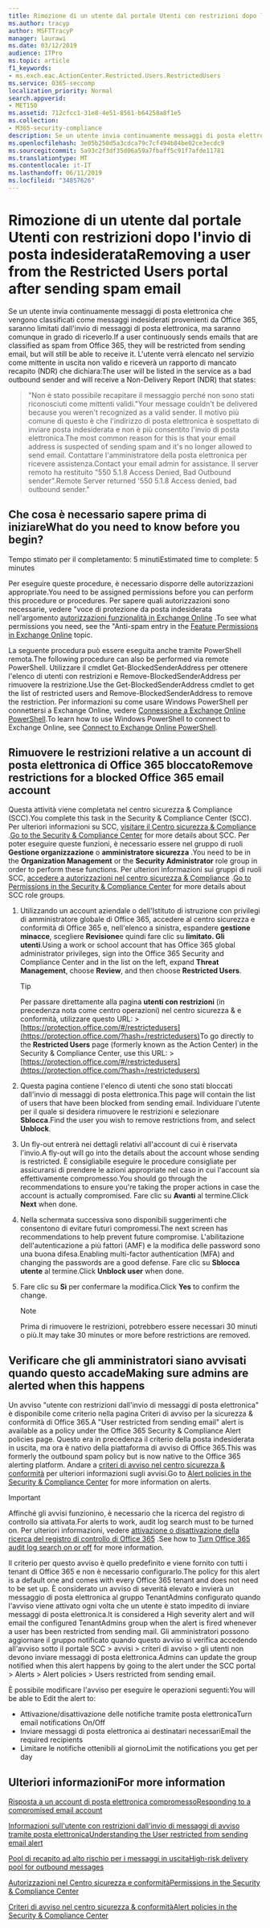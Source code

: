 ```yaml
---
title: Rimozione di un utente dal portale Utenti con restrizioni dopo l'invio di posta indesiderata
ms.author: tracyp
author: MSFTTracyP
manager: laurawi
ms.date: 03/12/2019
audience: ITPro
ms.topic: article
f1_keywords:
- ms.exch.eac.ActionCenter.Restricted.Users.RestrictedUsers
ms.service: O365-seccomp
localization_priority: Normal
search.appverid:
- MET150
ms.assetid: 712cfcc1-31e8-4e51-8561-b64258a8f1e5
ms.collection:
- M365-security-compliance
description: Se un utente invia continuamente messaggi di posta elettronica provenienti da Office 365 classificati come posta indesiderata, non invierà più messaggi.
ms.openlocfilehash: 3e05b250d5a3cdca79c7cf494b84be02ce3ecdc9
ms.sourcegitcommit: 5a93c2f3df35d06a59a7fbaff5c91f7afde11781
ms.translationtype: MT
ms.contentlocale: it-IT
ms.lasthandoff: 06/11/2019
ms.locfileid: "34857626"
---
```

# <a name="removing-a-user-from-the-restricted-users-portal-after-sending-spam-email"></a><span data-ttu-id="c7d7f-103">Rimozione di un utente dal portale Utenti con restrizioni dopo l'invio di posta indesiderata</span><span class="sxs-lookup"><span data-stu-id="c7d7f-103">Removing a user from the Restricted Users portal after sending spam email</span></span>

<span data-ttu-id="c7d7f-104">Se un utente invia continuamente messaggi di posta elettronica che vengono classificati come messaggi indesiderati provenienti da Office 365, saranno limitati dall'invio di messaggi di posta elettronica, ma saranno comunque in grado di riceverlo.</span><span class="sxs-lookup"><span data-stu-id="c7d7f-104">If a user continuously sends emails that are classified as spam from Office 365, they will be restricted from sending email, but will still be able to receive it.</span></span> <span data-ttu-id="c7d7f-105">L'utente verrà elencato nel servizio come mittente in uscita non valido e riceverà un rapporto di mancato recapito (NDR) che dichiara:</span><span class="sxs-lookup"><span data-stu-id="c7d7f-105">The user will be listed in the service as a bad outbound sender and will receive a Non-Delivery Report (NDR) that states:</span></span>

> <span data-ttu-id="c7d7f-106">"Non è stato possibile recapitare il messaggio perché non sono stati riconosciuti come mittenti validi.</span><span class="sxs-lookup"><span data-stu-id="c7d7f-106">"Your message couldn't be delivered because you weren't recognized as a valid sender.</span></span> <span data-ttu-id="c7d7f-107">Il motivo più comune di questo è che l'indirizzo di posta elettronica è sospettato di inviare posta indesiderata e non è più consentito l'invio di posta elettronica.</span><span class="sxs-lookup"><span data-stu-id="c7d7f-107">The most common reason for this is that your email address is suspected of sending spam and it's no longer allowed to send email.</span></span>  <span data-ttu-id="c7d7f-108">Contattare l'amministratore della posta elettronica per ricevere assistenza.</span><span class="sxs-lookup"><span data-stu-id="c7d7f-108">Contact  your email admin for assistance.</span></span> <span data-ttu-id="c7d7f-109">Il server remoto ha restituito "550 5.1.8 Access Denied, Bad Outbound sender".</span><span class="sxs-lookup"><span data-stu-id="c7d7f-109">Remote Server returned '550 5.1.8 Access denied, bad outbound sender."</span></span>

## <a name="what-do-you-need-to-know-before-you-begin"></a><span data-ttu-id="c7d7f-110">Che cosa è necessario sapere prima di iniziare</span><span class="sxs-lookup"><span data-stu-id="c7d7f-110">What do you need to know before you begin?</span></span>
<span data-ttu-id="c7d7f-111"><a name="sectionSection0"> </a></span><span class="sxs-lookup"><span data-stu-id="c7d7f-111"></span></span>

<span data-ttu-id="c7d7f-112">Tempo stimato per il completamento: 5 minuti</span><span class="sxs-lookup"><span data-stu-id="c7d7f-112">Estimated time to complete: 5 minutes</span></span>
  
<span data-ttu-id="c7d7f-113">Per eseguire queste procedure, è necessario disporre delle autorizzazioni appropriate.</span><span class="sxs-lookup"><span data-stu-id="c7d7f-113">You need to be assigned permissions before you can perform this procedure or procedures.</span></span> <span data-ttu-id="c7d7f-114">Per sapere quali autorizzazioni sono necessarie, vedere "voce di protezione da posta indesiderata nell'argomento [autorizzazioni funzionalità in Exchange Online](http://technet.microsoft.com/library/15073ce1-0917-403b-8839-02a2ebc96e16.aspx) .</span><span class="sxs-lookup"><span data-stu-id="c7d7f-114">To see what permissions you need, see the "Anti-spam entry in the [Feature Permissions in Exchange Online](http://technet.microsoft.com/library/15073ce1-0917-403b-8839-02a2ebc96e16.aspx) topic.</span></span>

<span data-ttu-id="c7d7f-115">La seguente procedura può essere eseguita anche tramite PowerShell remota.</span><span class="sxs-lookup"><span data-stu-id="c7d7f-115">The following procedure can also be performed via remote PowerShell.</span></span> <span data-ttu-id="c7d7f-116">Utilizzare il cmdlet Get-BlockedSenderAddress per ottenere l'elenco di utenti con restrizioni e Remove-BlockedSenderAddress per rimuovere la restrizione.</span><span class="sxs-lookup"><span data-stu-id="c7d7f-116">Use the Get-BlockedSenderAddress cmdlet to get the list of restricted users and Remove-BlockedSenderAddress to remove the restriction.</span></span> <span data-ttu-id="c7d7f-117">Per informazioni su come usare Windows PowerShell per connettersi a Exchange Online, vedere [Connessione a Exchange Online PowerShell](https://go.microsoft.com/fwlink/p/?linkid=396554).</span><span class="sxs-lookup"><span data-stu-id="c7d7f-117">To learn how to use Windows PowerShell to connect to Exchange Online, see [Connect to Exchange Online PowerShell](https://go.microsoft.com/fwlink/p/?linkid=396554).</span></span>

## <a name="remove-restrictions-for-a-blocked-office-365-email-account"></a><span data-ttu-id="c7d7f-118">Rimuovere le restrizioni relative a un account di posta elettronica di Office 365 bloccato</span><span class="sxs-lookup"><span data-stu-id="c7d7f-118">Remove restrictions for a blocked Office 365 email account</span></span>

<span data-ttu-id="c7d7f-119">Questa attività viene completata nel centro sicurezza & Compliance (SCC).</span><span class="sxs-lookup"><span data-stu-id="c7d7f-119">You complete this task in the Security & Compliance Center (SCC).</span></span> <span data-ttu-id="c7d7f-120">Per ulteriori informazioni su SCC, [visitare il Centro sicurezza & Compliance](go-to-the-securitycompliance-center.md) .</span><span class="sxs-lookup"><span data-stu-id="c7d7f-120">[Go to the Security & Compliance Center](go-to-the-securitycompliance-center.md) for more details about SCC.</span></span> <span data-ttu-id="c7d7f-121">Per poter eseguire queste funzioni, è necessario essere nel gruppo di ruoli **Gestione organizzazione** o **amministratore sicurezza** .</span><span class="sxs-lookup"><span data-stu-id="c7d7f-121">You need to be in the **Organization Management** or the **Security Administrator** role group in order to perform these functions.</span></span> <span data-ttu-id="c7d7f-122">Per ulteriori informazioni sui gruppi di ruoli SCC, [accedere a autorizzazioni nel centro sicurezza & Compliance](permissions-in-the-security-and-compliance-center.md) .</span><span class="sxs-lookup"><span data-stu-id="c7d7f-122">[Go to Permissions in the Security & Compliance Center](permissions-in-the-security-and-compliance-center.md) for more details about SCC role groups.</span></span>

1. <span data-ttu-id="c7d7f-123">Utilizzando un account aziendale o dell'Istituto di istruzione con privilegi di amministratore globale di Office 365, accedere al centro sicurezza e conformità di Office 365 e, nell'elenco a sinistra, espandere **gestione minacce**, scegliere **Revisione**e quindi fare clic su **limitato. Gli utenti**.</span><span class="sxs-lookup"><span data-stu-id="c7d7f-123">Using a work or school account that has Office 365 global administrator privileges, sign into the Office 365 Security and Compliance Center and in the list on the left, expand **Threat Management**, choose **Review**, and then choose **Restricted Users**.</span></span>
    
    > [!TIP]
    > <span data-ttu-id="c7d7f-124">Per passare direttamente alla pagina **utenti con restrizioni** (in precedenza nota come centro operazioni) nel centro sicurezza &amp; e conformità, utilizzare questo URL: >[https://protection.office.com/#/restrictedusers](https://protection.office.com/?hash=/restrictedusers)</span><span class="sxs-lookup"><span data-stu-id="c7d7f-124">To go directly to the **Restricted Users** page (formerly known as the Action Center) in the Security &amp; Compliance Center, use this URL: > [https://protection.office.com/#/restrictedusers](https://protection.office.com/?hash=/restrictedusers)</span></span>

2. <span data-ttu-id="c7d7f-125">Questa pagina contiene l'elenco di utenti che sono stati bloccati dall'invio di messaggi di posta elettronica.</span><span class="sxs-lookup"><span data-stu-id="c7d7f-125">This page will contain the list of users that have been blocked from sending email.</span></span>  <span data-ttu-id="c7d7f-126">Individuare l'utente per il quale si desidera rimuovere le restrizioni e selezionare **Sblocca**.</span><span class="sxs-lookup"><span data-stu-id="c7d7f-126">Find the user you wish to remove restrictions from, and select **Unblock**.</span></span>

3. <span data-ttu-id="c7d7f-127">Un fly-out entrerà nei dettagli relativi all'account di cui è riservata l'invio.</span><span class="sxs-lookup"><span data-stu-id="c7d7f-127">A fly-out will go into the details about the account whose sending is restricted.</span></span> <span data-ttu-id="c7d7f-128">È consigliabile eseguire le procedure consigliate per assicurarsi di prendere le azioni appropriate nel caso in cui l'account sia effettivamente compromesso.</span><span class="sxs-lookup"><span data-stu-id="c7d7f-128">You should go through the recommendations to ensure you're taking the proper actions in case the account is actually compromised.</span></span> <span data-ttu-id="c7d7f-129">Fare clic su **Avanti** al termine.</span><span class="sxs-lookup"><span data-stu-id="c7d7f-129">Click **Next** when done.</span></span>

4. <span data-ttu-id="c7d7f-130">Nella schermata successiva sono disponibili suggerimenti che consentono di evitare futuri compromessi.</span><span class="sxs-lookup"><span data-stu-id="c7d7f-130">The next screen has recommendations to help prevent future compromise.</span></span> <span data-ttu-id="c7d7f-131">L'abilitazione dell'autenticazione a più fattori (AMF) e la modifica delle password sono una buona difesa.</span><span class="sxs-lookup"><span data-stu-id="c7d7f-131">Enabling multi-factor authentication (MFA) and changing the passwords are a good defense.</span></span> <span data-ttu-id="c7d7f-132">Fare clic su **Sblocca utente** al termine.</span><span class="sxs-lookup"><span data-stu-id="c7d7f-132">Click **Unblock user** when done.</span></span>

5. <span data-ttu-id="c7d7f-133">Fare clic su **Sì** per confermare la modifica.</span><span class="sxs-lookup"><span data-stu-id="c7d7f-133">Click **Yes** to confirm the change.</span></span>

    > [!NOTE]
    > <span data-ttu-id="c7d7f-134">Prima di rimuovere le restrizioni, potrebbero essere necessari 30 minuti o più.</span><span class="sxs-lookup"><span data-stu-id="c7d7f-134">It may take 30 minutes or more before restrictions are removed.</span></span> 

## <a name="making-sure-admins-are-alerted-when-this-happens"></a><span data-ttu-id="c7d7f-135">Verificare che gli amministratori siano avvisati quando questo accade</span><span class="sxs-lookup"><span data-stu-id="c7d7f-135">Making sure admins are alerted when this happens</span></span>

<span data-ttu-id="c7d7f-136">Un avviso "utente con restrizioni dall'invio di messaggi di posta elettronica" è disponibile come criterio nella pagina Criteri di avviso per la sicurezza & conformità di Office 365.</span><span class="sxs-lookup"><span data-stu-id="c7d7f-136">A "User restricted from sending email" alert is available as a policy under the Office 365 Security & Compliance Alert policies page.</span></span> <span data-ttu-id="c7d7f-137">Questo era in precedenza il criterio della posta indesiderata in uscita, ma ora è nativo della piattaforma di avviso di Office 365.</span><span class="sxs-lookup"><span data-stu-id="c7d7f-137">This was formerly the outbound spam policy but is now native to the Office 365 alerting platform.</span></span> <span data-ttu-id="c7d7f-138">Andare a [criteri di avviso nel centro sicurezza & conformità](alert-policies.md) per ulteriori informazioni sugli avvisi.</span><span class="sxs-lookup"><span data-stu-id="c7d7f-138">Go to [Alert policies in the Security & Compliance Center](alert-policies.md) for more information on alerts.</span></span>

> [!IMPORTANT]
> <span data-ttu-id="c7d7f-139">Affinché gli avvisi funzionino, è necessario che la ricerca del registro di controllo sia attivata.</span><span class="sxs-lookup"><span data-stu-id="c7d7f-139">For alerts to work, audit log search must to be turned on.</span></span> <span data-ttu-id="c7d7f-140">Per ulteriori informazioni, vedere [attivazione o disattivazione della ricerca del registro di controllo di Office 365](turn-audit-log-search-on-or-off.md) .</span><span class="sxs-lookup"><span data-stu-id="c7d7f-140">See how to [Turn Office 365 audit log search on or off](turn-audit-log-search-on-or-off.md) for more information.</span></span>

<span data-ttu-id="c7d7f-141">Il criterio per questo avviso è quello predefinito e viene fornito con tutti i tenant di Office 365 e non è necessario configurarlo.</span><span class="sxs-lookup"><span data-stu-id="c7d7f-141">The policy for this alert is a default one and comes with every Office 365 tenant and does not need to be set up.</span></span> <span data-ttu-id="c7d7f-142">È considerato un avviso di severità elevato e invierà un messaggio di posta elettronica al gruppo TenantAdmins configurato quando l'avviso viene attivato ogni volta che un utente è stato impedito di inviare messaggi di posta elettronica.</span><span class="sxs-lookup"><span data-stu-id="c7d7f-142">It is considered a High severity alert and will email the configured TenantAdmins group when the alert is fired whenever a user has been restricted from sending mail.</span></span> <span data-ttu-id="c7d7f-143">Gli amministratori possono aggiornare il gruppo notificato quando questo avviso si verifica accedendo all'avviso sotto il portale SCC > avvisi > criteri di avviso > gli utenti non devono inviare messaggi di posta elettronica.</span><span class="sxs-lookup"><span data-stu-id="c7d7f-143">Admins can update the group notified when this alert happens by going to the alert under the SCC portal > Alerts > Alert policies > Users restricted from sending email.</span></span>

<span data-ttu-id="c7d7f-144">È possibile modificare l'avviso per eseguire le operazioni seguenti:</span><span class="sxs-lookup"><span data-stu-id="c7d7f-144">You will be able to Edit the alert to:</span></span>
- <span data-ttu-id="c7d7f-145">Attivazione/disattivazione delle notifiche tramite posta elettronica</span><span class="sxs-lookup"><span data-stu-id="c7d7f-145">Turn email notifications On/Off</span></span>
- <span data-ttu-id="c7d7f-146">Inviare messaggi di posta elettronica ai destinatari necessari</span><span class="sxs-lookup"><span data-stu-id="c7d7f-146">Email the required recipients</span></span>
- <span data-ttu-id="c7d7f-147">Limitare le notifiche ottenibili al giorno</span><span class="sxs-lookup"><span data-stu-id="c7d7f-147">Limit the notifications you get per day</span></span>

## <a name="for-more-information"></a><span data-ttu-id="c7d7f-148">Ulteriori informazioni</span><span class="sxs-lookup"><span data-stu-id="c7d7f-148">For more information</span></span>

[<span data-ttu-id="c7d7f-149">Risposta a un account di posta elettronica compromesso</span><span class="sxs-lookup"><span data-stu-id="c7d7f-149">Responding to a compromised email account</span></span>](responding-to-a-compromised-email-account.md)

[<span data-ttu-id="c7d7f-150">Informazioni sull'utente con restrizioni dall'invio di messaggi di avviso tramite posta elettronica</span><span class="sxs-lookup"><span data-stu-id="c7d7f-150">Understanding the User restricted from sending email alert</span></span>](https://docs.microsoft.com/en-us/office365/securitycompliance/alert-policies)

[<span data-ttu-id="c7d7f-151">Pool di recapito ad alto rischio per i messaggi in uscita</span><span class="sxs-lookup"><span data-stu-id="c7d7f-151">High-risk delivery pool for outbound messages</span></span>](high-risk-delivery-pool-for-outbound-messages.md)

[<span data-ttu-id="c7d7f-152">Autorizzazioni nel Centro sicurezza e conformità</span><span class="sxs-lookup"><span data-stu-id="c7d7f-152">Permissions in the Security & Compliance Center</span></span>](permissions-in-the-security-and-compliance-center.md)

[<span data-ttu-id="c7d7f-153">Criteri di avviso nel centro sicurezza & conformità</span><span class="sxs-lookup"><span data-stu-id="c7d7f-153">Alert policies in the Security & Compliance Center</span></span>](https://docs.microsoft.com/en-us/office365/securitycompliance/alert-policies)
